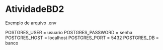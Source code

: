 # AtividadeBD2

Exemplo de arquivo .env

POSTGRES_USER = usuario
POSTGRES_PASSWORD = senha
POSTGRES_HOST = localhost
POSTGRES_PORT = 5432
POSTGRES_DB = banco
